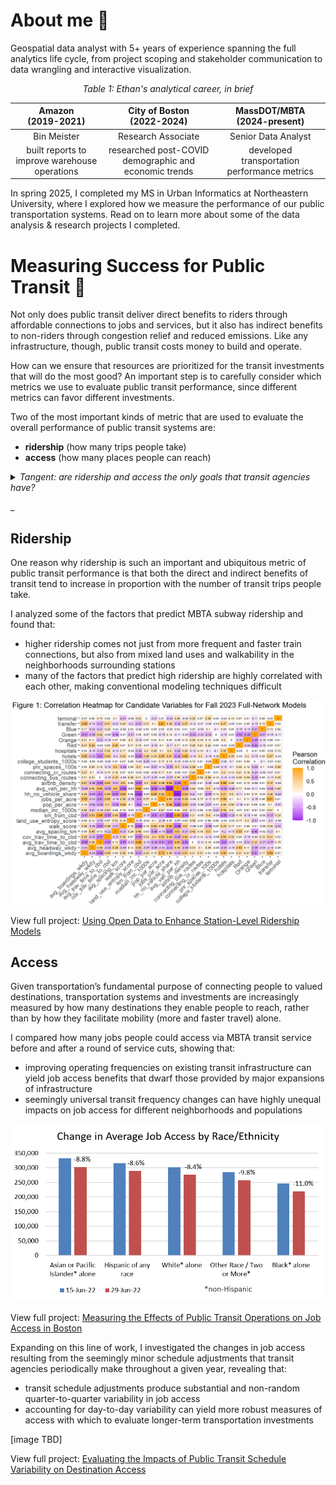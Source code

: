 # About me :wave:
Geospatial data analyst with 5+ years of experience spanning the full analytics life cycle, from project scoping and stakeholder communication to data wrangling and interactive visualization. 

*<p align="center">Table 1: Ethan's analytical career, in brief</p>*

| Amazon <br>(2019-2021) | City of Boston <br>(2022-2024) | MassDOT/MBTA <br>(2024-present) |
| :--------: | :------: | :-------: |
| Bin Meister | Research Associate | Senior Data Analyst |
| built reports to improve warehouse operations | researched post-COVID demographic and economic trends | developed transportation performance metrics | 

In spring 2025, I completed my MS in Urban Informatics at Northeastern University, where I explored how we measure the performance of our public transportation systems. Read on to learn more about some of the data analysis & research projects I completed. 

# Measuring Success for Public Transit :trolleybus:
Not only does public transit deliver direct benefits to riders through affordable connections to jobs and services, but it also has indirect benefits to non-riders through congestion relief and reduced emissions. Like any infrastructure, though, public transit costs money to build and operate. 

How can we ensure that resources are prioritized for the transit investments that will do the most good? An important step is to carefully consider which metrics we use to evaluate public transit performance, since different metrics can favor different investments. 

Two of the most important kinds of metric that are used to evaluate the overall performance of public transit systems are:
-  **ridership** (how many trips people take)
-  **access** (how many places people can reach)

<details>

<summary><i>Tangent: are ridership and access the only goals that transit agencies have?</summary>

<br>Most transit agencies don't seek to narrowly maximize ridership or access at an aggregate level. In fact, a large portion of transit service is explicitly designed not to maximize total ridership or access, but instead to provide a basic level of service to a wide swath of communities, a dynamic which Jarrett Walker calls the "<a href="https://humantransit.org/2018/02/basics-the-ridership-coverage-tradeoff.html">ridership-coverage tradeoff</a>". Different agencies apply different value judgments about how to distribute service.

Although ridership and access are not the only goals that transit agencies have, both kinds of metric remain in widespread use, especially for evaluating large-scale service changes.</i>

</details>

_

## Ridership
One reason why ridership is such an important and ubiquitous metric of public transit performance is that both the direct and indirect benefits of transit tend to increase in proportion with the number of transit trips people take.

I analyzed some of the factors that predict MBTA subway ridership and found that:
* higher ridership comes not just from more frequent and faster train connections, but also from mixed land uses and walkability in the neighborhoods surrounding stations
* many of the factors that predict high ridership are highly correlated with each other, making conventional modeling techniques difficult

![Figure 1: Correlation Heatmap for Candidate Variables for Fall 2023 Full-Network Models](assets/img/ridership_figure1.png)

View full project: [Using Open Data to Enhance Station-Level Ridership Models](https://mciethan.github.io/project1.html)

## Access

Given transportation’s fundamental purpose of connecting people to valued destinations, transportation systems and investments are increasingly measured by how many destinations they enable people to reach, rather than by how they facilitate mobility (more and faster travel) alone.

I compared how many jobs people could access via MBTA transit service before and after a round of service cuts, showing that:
* improving operating frequencies on existing transit infrastructure can yield job access benefits that dwarf those provided by major expansions of infrastructure
* seemingly universal transit frequency changes can have highly unequal impacts on job access for different neighborhoods and populations

![Figure 1: Correlation Heatmap for Candidate Variables for Fall 2023 Full-Network Models](assets/img/access_chg_raceethn.png)

View full project: [Measuring the Effects of Public Transit Operations on Job Access in Boston](https://mciethan.github.io/project2.html)

Expanding on this line of work, I investigated the changes in job access resulting from the seemingly minor schedule adjustments that transit agencies periodically make throughout a given year, revealing that:
* transit schedule adjustments produce substantial and non-random quarter-to-quarter variability in job access
* accounting for day-to-day variability can yield more robust measures of access with which to evaluate longer-term transportation investments

[image TBD]

View full project: [Evaluating the Impacts of Public Transit Schedule Variability on Destination Access](https://mciethan.github.io/project3.html)